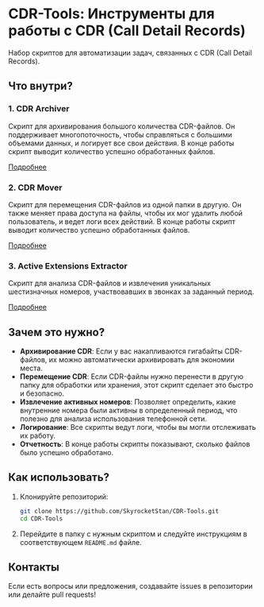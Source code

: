 # CDR-Tools: Инструменты для работы с CDR (Call Detail Records)

Набор скриптов для автоматизации задач, связанных с CDR (Call Detail Records).

## Что внутри?

### 1. CDR Archiver

Скрипт для архивирования большого количества CDR-файлов. Он поддерживает многопоточность, чтобы справляться с большими объемами данных, и логирует все свои действия. В конце работы скрипт выводит количество успешно обработанных файлов.

[Подробнее](archiver/README.md)

### 2. CDR Mover

Скрипт для перемещения CDR-файлов из одной папки в другую. Он также меняет права доступа на файлы, чтобы их мог удалить любой пользователь, и ведет логи всех действий. В конце работы скрипт выводит количество успешно обработанных файлов.

[Подробнее](mover/README.md)

### 3. Active Extensions Extractor

Скрипт для анализа CDR-файлов и извлечения уникальных шестизначных номеров, участвовавших в звонках за заданный период.

[Подробнее](active_extensions/README.md)

## Зачем это нужно?

- **Архивирование CDR**: Если у вас накапливаются гигабайты CDR-файлов, их можно автоматически архивировать для экономии места.
- **Перемещение CDR**: Если CDR-файлы нужно перенести в другую папку для обработки или хранения, этот скрипт сделает это быстро и безопасно.
- **Извлечение активных номеров**: Позволяет определить, какие внутренние номера были активны в определенный период, что полезно для анализа использования телефонной сети.
- **Логирование**: Все скрипты ведут логи, чтобы вы могли отслеживать их работу.
- **Отчетность**: В конце работы скрипты показывают, сколько файлов было успешно обработано.

## Как использовать?

1. Клонируйте репозиторий:

   ```sh
   git clone https://github.com/SkyrocketStan/CDR-Tools.git
   cd CDR-Tools
   ```

2. Перейдите в папку с нужным скриптом и следуйте инструкциям в соответствующем `README.md` файле.

## Контакты

Если есть вопросы или предложения, создавайте issues в репозитории или делайте pull requests!
